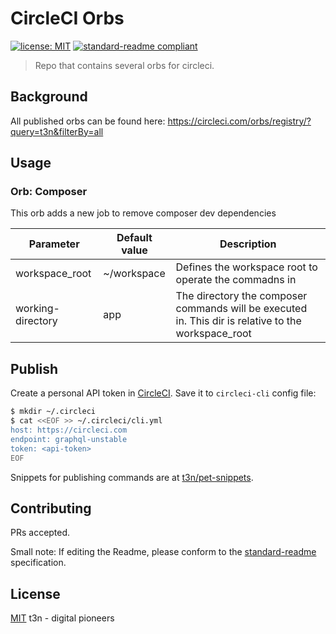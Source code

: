 # CircleCI Orbs

[![license: MIT](https://img.shields.io/badge/License-MIT-yellow.svg)](https://opensource.org/licenses/MIT)
[![standard-readme compliant](https://img.shields.io/badge/readme%20style-standard-brightgreen.svg?style=flat-square)](https://github.com/RichardLitt/standard-readme)

>Repo that contains several orbs for circleci.

## Background

All published orbs can be found here:
https://circleci.com/orbs/registry/?query=t3n&filterBy=all

## Usage

### Orb: Composer

This orb adds a new job to remove composer dev dependencies

| Parameter         | Default value | Description                                                                                         |
| ----------------- | ------------- | --------------------------------------------------------------------------------------------------- |
| workspace_root    | ~/workspace   | Defines the workspace root to operate the commadns in                                               |
| working-directory | app           | The directory the composer commands will be executed in. This dir is relative to the workspace_root |

## Publish

Create a personal API token in [CircleCI](https://app.circleci.com/settings/user/tokens).
Save it to `circleci-cli` config file:

```bash
$ mkdir ~/.circleci
$ cat <<EOF >> ~/.circleci/cli.yml
host: https://circleci.com
endpoint: graphql-unstable
token: <api-token>
EOF
```

Snippets for publishing commands are at [t3n/pet-snippets](https://github.com/t3n/pet-snippets/blob/master/circleci.toml).

## Contributing

PRs accepted.

Small note: If editing the Readme, please conform to the [standard-readme](https://github.com/RichardLitt/standard-readme) specification.

## License

[MIT](LICENSE) t3n - digital pioneers
